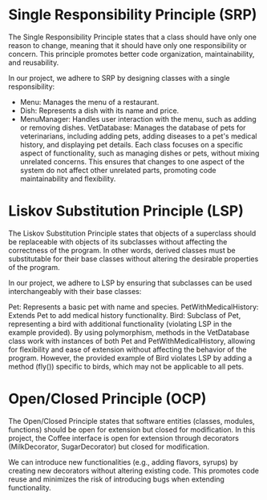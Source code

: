 # Single Responsibility Principle (SRP)
The Single Responsibility Principle states that a class should have only one reason to change, meaning that it should have only one responsibility or concern. This principle promotes better code organization, maintainability, and reusability.

In our project, we adhere to SRP by designing classes with a single responsibility:

- Menu: Manages the menu of a restaurant.
- Dish: Represents a dish with its name and price.
- MenuManager: Handles user interaction with the menu, such as adding or removing dishes.
VetDatabase: Manages the database of pets for veterinarians, including adding pets, adding diseases to a pet's medical history, and displaying pet details.
Each class focuses on a specific aspect of functionality, such as managing dishes or pets, without mixing unrelated concerns. This ensures that changes to one aspect of the system do not affect other unrelated parts, promoting code maintainability and flexibility.

# Liskov Substitution Principle (LSP)
The Liskov Substitution Principle states that objects of a superclass should be replaceable with objects of its subclasses without affecting the correctness of the program. In other words, derived classes must be substitutable for their base classes without altering the desirable properties of the program.

In our project, we adhere to LSP by ensuring that subclasses can be used interchangeably with their base classes:

Pet: Represents a basic pet with name and species.
PetWithMedicalHistory: Extends Pet to add medical history functionality.
Bird: Subclass of Pet, representing a bird with additional functionality (violating LSP in the example provided).
By using polymorphism, methods in the VetDatabase class work with instances of both Pet and PetWithMedicalHistory, allowing for flexibility and ease of extension without affecting the behavior of the program. However, the provided example of Bird violates LSP by adding a method (fly()) specific to birds, which may not be applicable to all pets.

# Open/Closed Principle (OCP)
The Open/Closed Principle states that software entities (classes, modules, functions) should be open for extension but closed for modification. In this project, the Coffee interface is open for extension through decorators (MilkDecorator, SugarDecorator) but closed for modification.

We can introduce new functionalities (e.g., adding flavors, syrups) by creating new decorators without altering existing code. This promotes code reuse and minimizes the risk of introducing bugs when extending functionality.
